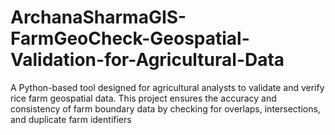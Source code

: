 # ArchanaSharmaGIS-FarmGeoCheck-Geospatial-Validation-for-Agricultural-Data
A Python-based tool designed for agricultural analysts to validate and verify rice farm geospatial data. This project ensures the accuracy and consistency of farm boundary data by checking for overlaps, intersections, and duplicate farm identifiers
